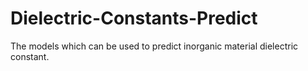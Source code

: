 # Dielectric-Constants-Predict
The models which can be used to predict inorganic material dielectric constant.
